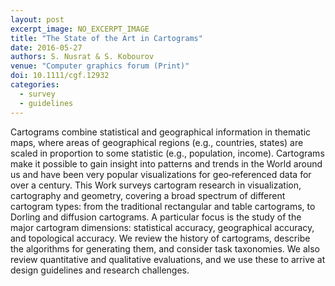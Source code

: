 ```yaml
---
layout: post
excerpt_image: NO_EXCERPT_IMAGE
title: "The State of the Art in Cartograms"
date: 2016-05-27
authors: S. Nusrat & S. Kobourov
venue: "Computer graphics forum (Print)"
doi: 10.1111/cgf.12932
categories:
  - survey
  - guidelines
---
```

Cartograms combine statistical and geographical information in thematic maps, where areas of geographical regions (e.g., countries, states) are scaled in proportion to some statistic (e.g., population, income). Cartograms make it possible to gain insight into patterns and trends in the World around us and have been very popular visualizations for geo‐referenced data for over a century. This Work surveys cartogram research in visualization, cartography and geometry, covering a broad spectrum of different cartogram types: from the traditional rectangular and table cartograms, to Dorling and diffusion cartograms. A particular focus is the study of the major cartogram dimensions: statistical accuracy, geographical accuracy, and topological accuracy. We review the history of cartograms, describe the algorithms for generating them, and consider task taxonomies. We also review quantitative and qualitative evaluations, and we use these to arrive at design guidelines and research challenges.
